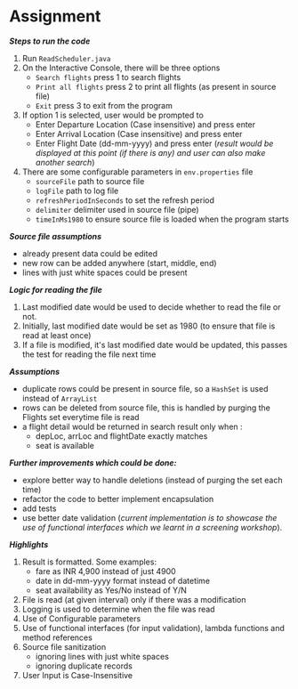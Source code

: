 # Assignment

***Steps to run the code***
1. Run `ReadScheduler.java`
2. On the Interactive Console, there will be three options
    - `Search flights` press 1 to search flights
    - `Print all flights` press 2 to print all flights (as present in source file)
    - `Exit` press 3 to exit from the program
3. If option 1 is selected, user would be prompted to
   - Enter Departure Location (Case insensitive) and press enter
   - Enter Arrival Location (Case insensitive) and press enter
   - Enter Flight Date (dd-mm-yyyy) and press enter (*result would be displayed at this point (if there is any) and user can also make another search*) 
4. There are some configurable parameters in `env.properties` file
    - `sourceFile` path to source file
    - `logFile` path to log file
    - `refreshPeriodInSeconds` to set the refresh period
    - `delimiter` delimiter used in source file (pipe)
    - `timeInMs1980` to ensure source file is loaded when the program starts

***Source file assumptions***
- already present data could be edited
- new row can be added anywhere (start, middle, end)
- lines with just white spaces could be present

***Logic for reading the file***
1. Last modified date would be used to decide whether to read the file or not.
2. Initially, last modified date would be set as 1980 (to ensure that file is read at least once)
3. If a file is modified, it's last modified date would be updated, this passes the test for reading the file next time

***Assumptions***
- duplicate rows could be present in source file, so a `HashSet` is used instead of `ArrayList`
- rows can be deleted from source file, this is handled by purging the Flights set everytime file is read
- a flight detail would be returned in search result only when :
   - depLoc, arrLoc and flightDate exactly matches
   - seat is available

***Further improvements which could be done:***
- explore better way to handle deletions (instead of purging the set each time)
- refactor the code to better implement encapsulation
- add tests
- use better date validation (*current implementation is to showcase the use of functional interfaces which we learnt in a screening workshop*). 

***Highlights***
1. Result is formatted. Some examples:
   - fare as INR 4,900 instead of just 4900
   - date in dd-mm-yyyy format instead of datetime
   - seat availability as Yes/No instead of Y/N
2. File is read (at given interval) only if there was a modification
3. Logging is used to determine when the file was read
4. Use of Configurable parameters
5. Use of functional interfaces (for input validation), lambda functions and method references
6. Source file sanitization
   - ignoring lines with just white spaces
   - ignoring duplicate records
7. User Input is Case-Insensitive